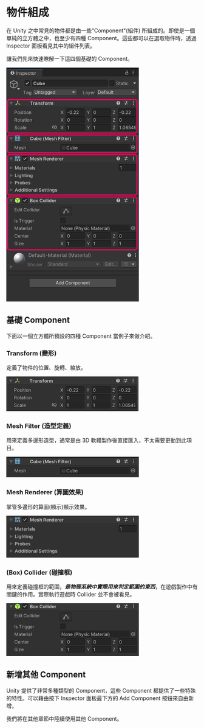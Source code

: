 # 物件組成

在 Unity 之中常見的物件都是由一些"Component"(組件) 所組成的。即使是一個單純的立方體之中，也至少有四種 Component。這些都可以在選取物件時，透過 Inspector 面板看見其中的組件列表。 

讓我們先來快速瞭解一下這四個基礎的 Component。

![inspector panel](./inspector.png)

## 基礎 Component
下面以一個立方體所預設的四種 Component 當例子來做介紹。

### Transform (變形)
定義了物件的位置、旋轉、縮放。

![tranform](./transform.png)

### Mesh Filter (造型定義)
用來定義多邊形造型，通常是由 3D 軟體製作後直接匯入，不太需要更動到此項目。

![mesh-filter](./mesh-filter.png)

### Mesh Renderer (算圖效果)
掌管多邊形的算圖(顯示)顯示效果。

![mesh-renderer](./mesh-renderer.png)

### (Box) Collider (碰撞框)
用來定義碰撞框的範圍，***是物理系統中實際用來判定範圍的東西***，在遊戲製作中有關鍵的作用。實際執行遊戲時 Collider 並不會被看見。

![collider](./collider.png)




## 新增其他 Component
Unity 提供了非常多種類型的 Component，這些 Component 都提供了一些特殊的特性。可以藉由按下 Inspector 面板最下方的 Add Component 按鈕來自由新增。

我們將在其他章節中陸續使用其他 Component。